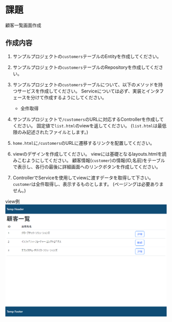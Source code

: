 
# 課題

顧客一覧画面作成

## 作成内容

1. サンプルプロジェクトの`customers`テーブルのEntityを作成してください。


2. サンプルプロジェクトの`customers`テーブルのRepositoryを作成してください。


3. サンプルプロジェクトの`customers`テーブルについて、以下のメソッドを持つサービスを作成してください。
   Serviceについては必ず、実装とインタフェースを分けて作成するようにしてください。
   * 全件取得

4. サンプルプロジェクトで`/customers`のURLに対応するControllerを作成してください。
   固定値で`list.html`のviewを返してください。
   (`list.html`は最低限のみ記述されたファイルとします。)


5. `home.html`に`/customers`のURLに遷移するリンクを配置してください。


6. viewのデザインを作成してください。
   viewには基礎となるlayouts.htmlを読みこむようにしてください。
   顧客情報(`customer`)の情報(ID,名前)をテーブルで表示し、各行の最後に詳細画面へのリンクボタンを作成してください。


6. ControllerでServiceを使用してviewに渡すデータを取得して下さい。
   `customer`は全件取得し、表示するものとします。
   (ページングは必要ありません。)

view例
![view](img/view.png)
